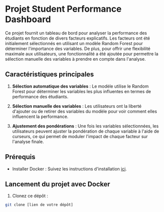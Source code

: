 # Projet Student Performance Dashboard

Ce projet fournit un tableau de bord pour analyser la performance des étudiants en fonction de divers facteurs explicatifs. Les facteurs ont été initialement sélectionnés en utilisant un modèle Random Forest pour déterminer l'importance des variables. De plus, pour offrir une flexibilité maximale aux utilisateurs, une fonctionnalité a été ajoutée pour permettre la sélection manuelle des variables à prendre en compte dans l'analyse.

## Caractéristiques principales

1. **Sélection automatique des variables** : Le modèle utilise le Random Forest pour déterminer les variables les plus influentes en termes de performance des étudiants.

2. **Sélection manuelle des variables** : Les utilisateurs ont la liberté d'ajouter ou de retirer des variables du modèle pour voir comment elles influencent la performance.

3. **Ajustement des pondérations** : Une fois les variables sélectionnées, les utilisateurs peuvent ajuster la pondération de chaque variable à l'aide de curseurs, ce qui permet de moduler l'impact de chaque facteur sur l'analyse finale.

## Prérequis

- Installer Docker : Suivez les instructions d'installation [ici](https://docs.docker.com/get-docker/).

## Lancement du projet avec Docker

1. Clonez ce dépôt :
```bash
git clone [lien de votre dépôt]

